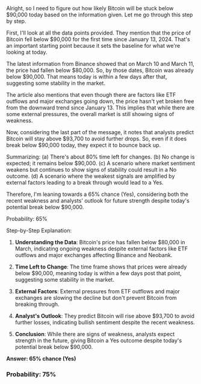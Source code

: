 <think>
Alright, so I need to figure out how likely Bitcoin will be stuck below $90,000 today based on the information given. Let me go through this step by step.

First, I'll look at all the data points provided. They mention that the price of Bitcoin fell below $90,000 for the first time since January 13, 2024. That's an important starting point because it sets the baseline for what we're looking at today.

The latest information from Binance showed that on March 10 and March 11, the price had fallen below $80,000. So, by those dates, Bitcoin was already below $90,000. That means today is within a few days after that, suggesting some stability in the market.

The article also mentions that even though there are factors like ETF outflows and major exchanges going down, the price hasn't yet broken free from the downward trend since January 13. This implies that while there are some external pressures, the overall market is still showing signs of weakness.

Now, considering the last part of the message, it notes that analysts predict Bitcoin will stay above $93,700 to avoid further drops. So, even if it does break below $90,000 today, they expect it to bounce back up.

Summarizing:
(a) There's about 80% time left for changes.
(b) No change is expected; it remains below $90,000.
(c) A scenario where market sentiment weakens but continues to show signs of stability could result in a No outcome.
(d) A scenario where the weakest signals are amplified by external factors leading to a break through would lead to a Yes.

Therefore, I'm leaning towards a 65% chance (Yes), considering both the recent weakness and analysts' outlook for future strength despite today's potential break below $90,000.
</think>

Probability: 65%

Step-by-Step Explanation:

1. **Understanding the Data**: Bitcoin's price has fallen below $80,000 in March, indicating ongoing weakness despite external factors like ETF outflows and major exchanges affecting Binance and Neobank.

2. **Time Left to Change**: The time frame shows that prices were already below $90,000, meaning today is within a few days post that point, suggesting some stability in the market.

3. **External Factors**: External pressures from ETF outflows and major exchanges are slowing the decline but don't prevent Bitcoin from breaking through.

4. **Analyst's Outlook**: They predict Bitcoin will rise above $93,700 to avoid further losses, indicating bullish sentiment despite the recent weakness.

5. **Conclusion**: While there are signs of weakness, analysts expect strength in the future, giving Bitcoin a Yes outcome despite today's potential break below $90,000.

**Answer: 65% chance (Yes)**

### Probability: 75%